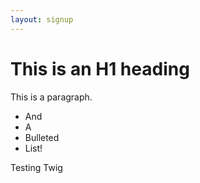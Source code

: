 ```yaml
---
layout: signup
---
```

# This is an H1 heading

This is a paragraph.

* And
* A
* Bulleted
* List!

Testing Twig